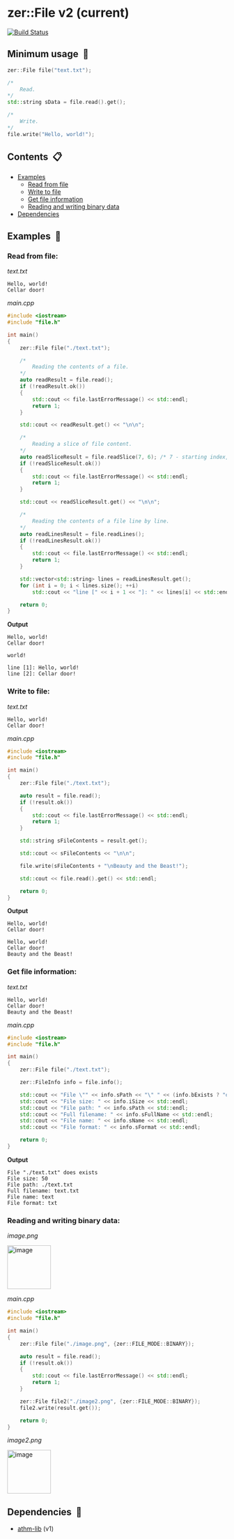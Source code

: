 
# zer::File v2 (current)

[![Build Status](https://travis-ci.com/ZERDICORP/file-lib.svg?branch=current)](https://travis-ci.com/ZERDICORP/file-lib)

## Minimum usage  :older_man:
```cpp
zer::File file("text.txt");

/*
	Read.
*/
std::string sData = file.read().get();

/*
	Write.
*/
file.write("Hello, world!");
```
## Contents  :clipboard:
- [Examples](#examplesinformation_desk_person)
	* [Read from file](#read-from-file)
	* [Write to file](#write-to-file)
	* [Get file information](#get-file-information)
	* [Reading and writing binary data](#reading-and-writing-binary-data)
- [Dependencies](#dependenciescouple_with_heart)

## Examples  :information_desk_person:

### Read from file:
_text.txt_
```
Hello, world!
Cellar door!
```
_main.cpp_
```cpp
#include <iostream>
#include "file.h"

int main()
{
	zer::File file("./text.txt");

	/*
		Reading the contents of a file.
	*/
	auto readResult = file.read();
	if (!readResult.ok())
	{
		std::cout << file.lastErrorMessage() << std::endl;
		return 1;
	}

	std::cout << readResult.get() << "\n\n";

	/*
		Reading a slice of file content.
	*/
	auto readSliceResult = file.readSlice(7, 6); /* 7 - starting index, 5 - slice size */
	if (!readSliceResult.ok())
	{
		std::cout << file.lastErrorMessage() << std::endl;
		return 1;
	}

	std::cout << readSliceResult.get() << "\n\n";

	/*
		Reading the contents of a file line by line.
	*/
	auto readLinesResult = file.readLines();
	if (!readLinesResult.ok())
	{
		std::cout << file.lastErrorMessage() << std::endl;
		return 1;
	}

	std::vector<std::string> lines = readLinesResult.get();
	for (int i = 0; i < lines.size(); ++i)
		std::cout << "line [" << i + 1 << "]: " << lines[i] << std::endl;

	return 0;
}
```
__Output__
```
Hello, world!
Cellar door!

world!

line [1]: Hello, world!
line [2]: Cellar door!
```
### Write to file:
_text.txt_
```
Hello, world!
Cellar door!
```
_main.cpp_
```cpp
#include <iostream>
#include "file.h"

int main()
{
	zer::File file("./text.txt");

	auto result = file.read();
	if (!result.ok())
	{
		std::cout << file.lastErrorMessage() << std::endl;
		return 1;
	}

	std::string sFileContents = result.get();

	std::cout << sFileContents << "\n\n";

	file.write(sFileContents + "\nBeauty and the Beast!");

	std::cout << file.read().get() << std::endl;

	return 0;
}
```
__Output__
```
Hello, world!
Cellar door!

Hello, world!
Cellar door!
Beauty and the Beast!
```
### Get file information:
_text.txt_
```
Hello, world!
Cellar door!
Beauty and the Beast!
```
_main.cpp_
```cpp
#include <iostream>
#include "file.h"

int main()
{
	zer::File file("./text.txt");

	zer::FileInfo info = file.info();

	std::cout << "File \"" << info.sPath << "\" " << (info.bExists ? "does" : "does not") << " exists" << std::endl;
	std::cout << "File size: " << info.iSize << std::endl;
	std::cout << "File path: " << info.sPath << std::endl;
	std::cout << "Full filename: " << info.sFullName << std::endl;
	std::cout << "File name: " << info.sName << std::endl;
	std::cout << "File format: " << info.sFormat << std::endl;

	return 0;
}
```
__Output__
```
File "./text.txt" does exists
File size: 50
File path: ./text.txt
Full filename: text.txt
File name: text
File format: txt
```
### Reading and writing binary data:
_image.png_

<img src="https://zerdicorp.ru/db/images/image.png" alt="image" width="100"/>

_main.cpp_
```cpp
#include <iostream>
#include "file.h"

int main()
{
	zer::File file("./image.png", {zer::FILE_MODE::BINARY});

	auto result = file.read();
	if (!result.ok())
	{
		std::cout << file.lastErrorMessage() << std::endl;
		return 1;
	}

	zer::File file2("./image2.png", {zer::FILE_MODE::BINARY});
	file2.write(result.get());

	return 0;
}
```
_image2.png_

<img src="https://zerdicorp.ru/db/images/image.png" alt="image" width="100"/>

## Dependencies  :couple_with_heart:
- [athm-lib](https://github.com/ZERDICORP/athm-lib/tree/v1) (v1)